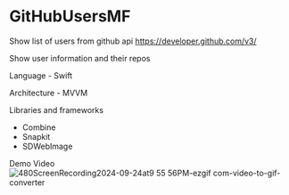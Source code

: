 # GitHubUsersMF


Show list of users from github api https://developer.github.com/v3/

Show user information and their repos

Language - Swift

Architecture - MVVM

Libraries and frameworks
- Combine
- Snapkit
- SDWebImage


Demo Video
![480ScreenRecording2024-09-24at9 55 56PM-ezgif com-video-to-gif-converter](https://github.com/user-attachments/assets/7334e9de-c81c-4fb8-972f-3c828caceb7d)
